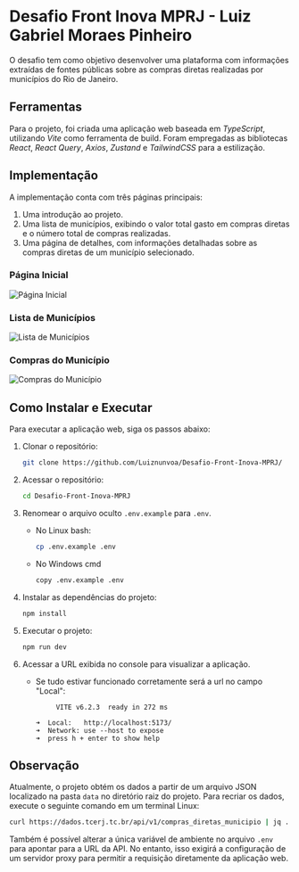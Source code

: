 # Desafio Front Inova MPRJ - Luiz Gabriel Moraes Pinheiro

O desafio tem como objetivo desenvolver uma plataforma com informações extraídas de fontes públicas sobre as compras diretas realizadas por municípios do Rio de Janeiro.

## Ferramentas

Para o projeto, foi criada uma aplicação web baseada em <i>TypeScript</i>, utilizando <i>Vite</i> como ferramenta de build. Foram empregadas as bibliotecas <i>React</i>, <i>React Query</i>, <i>Axios</i>, <i>Zustand</i> e <i>TailwindCSS</i> para a estilização.

## Implementação

A implementação conta com três páginas principais:
1. Uma introdução ao projeto.
2. Uma lista de municípios, exibindo o valor total gasto em compras diretas e o número total de compras realizadas.
3. Uma página de detalhes, com informações detalhadas sobre as compras diretas de um município selecionado.

### Página Inicial
![Página Inicial](https://i.postimg.cc/1tKhYST6/2025-03-31-10-49-30.jpg "Página Inicial")

### Lista de Municípios
![Lista de Municípios](https://i.postimg.cc/pdztzzJs/2025-03-31-10-50-47.jpg "Lista de Municípios")

### Compras do Município
![Compras do Município](https://i.postimg.cc/Y0ncM3tC/2025-03-31-10-52-06.jpg "Compras do Município")

## Como Instalar e Executar

Para executar a aplicação web, siga os passos abaixo:

1. Clonar o repositório:  
   ```sh
   git clone https://github.com/Luiznunvoa/Desafio-Front-Inova-MPRJ/
   ```
2. Acessar o repositório:  
   ```sh
   cd Desafio-Front-Inova-MPRJ
   ```
3. Renomear o arquivo oculto `.env.example` para `.env`.
   - No Linux bash:
      ```sh
      cp .env.example .env
      ```
   - No Windows cmd
      ```sh
      copy .env.example .env
      ```
5. Instalar as dependências do projeto:  
   ```sh
   npm install
   ```
6. Executar o projeto:  
   ```sh
   npm run dev
   ```

7. Acessar a URL exibida no console para visualizar a aplicação.
   - Se tudo estivar funcionado corretamente será a url no campo "Local":
      ```
           VITE v6.2.3  ready in 272 ms
      
      ➜  Local:   http://localhost:5173/
      ➜  Network: use --host to expose
      ➜  press h + enter to show help
      ```
## Observação

Atualmente, o projeto obtém os dados a partir de um arquivo JSON localizado na pasta `data` no diretório raiz do projeto. Para recriar os dados, execute o seguinte comando em um terminal Linux:
```sh
curl https://dados.tcerj.tc.br/api/v1/compras_diretas_municipio | jq . > data/data.json
```

Também é possível alterar a única variável de ambiente no arquivo `.env` para apontar para a URL da API. No entanto, isso exigirá a configuração de um servidor proxy para permitir a requisição diretamente da aplicação web.

